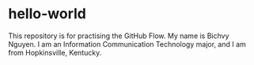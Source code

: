 # hello-world
This repository is for practising the GitHub Flow.
My name is Bichvy Nguyen. I am an Information Communication Technology major, and I am from Hopkinsville, Kentucky.
